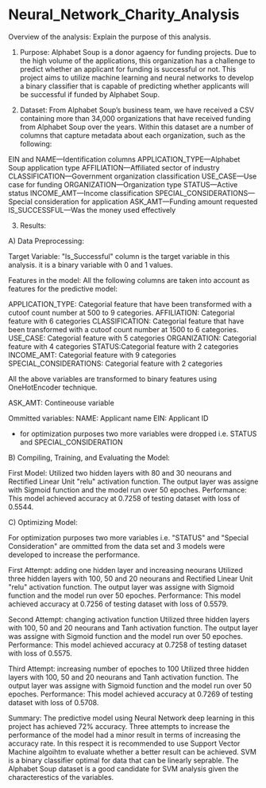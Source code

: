 # Neural_Network_Charity_Analysis
Overview of the analysis: Explain the purpose of this analysis.

1) Purpose: 
Alphabet Soup is a donor agaency for funding projects. Due to the high volume of the applications, this organization has a challenge to predict whether an applicant for funding is successful or not. This project aims to utilize machine learning and neural networks to develop a binary classifier that is capable of predicting whether applicants will be successful if funded by Alphabet Soup.

2) Dataset:
From Alphabet Soup’s business team, we have received a CSV containing more than 34,000 organizations that have received funding from Alphabet Soup over the years. Within this dataset are a number of columns that capture metadata about each organization, such as the following:

EIN and NAME—Identification columns
APPLICATION_TYPE—Alphabet Soup application type
AFFILIATION—Affiliated sector of industry
CLASSIFICATION—Government organization classification
USE_CASE—Use case for funding
ORGANIZATION—Organization type
STATUS—Active status
INCOME_AMT—Income classification
SPECIAL_CONSIDERATIONS—Special consideration for application
ASK_AMT—Funding amount requested
IS_SUCCESSFUL—Was the money used effectively

3) Results:

A) Data Preprocessing:

Target Variable: "Is_Successful" column is the target variable in this analysis. it is a binary variable with 0 and 1 values.

Features in the model: All the following columns are taken into account as features for the predictive model:

APPLICATION_TYPE: Categorial feature that have been transformed with a cutoof count number at 500 to 9 categories.
AFFILIATION: Categorial feature with 6 categories
CLASSIFICATION: Categorial feature that have been transformed with a cutoof count number at 1500 to 6 categories.
USE_CASE: Categorial feature with 5 categories
ORGANIZATION: Categorial feature with 4 categories
STATUS:Categorial feature with 2 categories
INCOME_AMT: Categorial feature with 9 categories
SPECIAL_CONSIDERATIONS: Categorial feature with 2 categories

All the above variables are transformed to binary features using OneHotEncoder technique.

ASK_AMT: Contineouse variable 

Ommitted variables:
NAME: Applicant name
EIN: Applicant ID
* for optimization purposes two more variables were dropped i.e. STATUS and SPECIAL_CONSIDERATION

B) Compiling, Training, and Evaluating the Model:

First Model:
Utilized two hidden layers with 80 and 30 neourans and Rectified Linear Unit "relu" activation function. The output layer was assigne with Sigmoid function and the model run over 50 epoches.
Performance:
This model achieved accuracy at 0.7258 of testing dataset with loss of 0.5544.

C) Optimizing Model:

For optimization purposes two more variables i.e. "STATUS" and "Special Consideration" are ommitted from the data set and 3 models were developed to increase the performance.

First Attempt: adding one hidden layer and increasing neourans
Utilized three hidden layers with 100, 50 and 20 neourans and Rectified Linear Unit "relu" activation function. The output layer was assigne with Sigmoid function and the model run over 50 epoches.
Performance:
This model achieved accuracy at 0.7256 of testing dataset with loss of 0.5579.

Second Attempt: changing activation function
Utilized three hidden layers with 100, 50 and 20 neourans and Tanh activation function. The output layer was assigne with Sigmoid function and the model run over 50 epoches.
Performance:
This model achieved accuracy at 0.7258 of testing dataset with loss of 0.5575.

Third Attempt: increasing number of epoches to 100
Utilized three hidden layers with 100, 50 and 20 neourans and Tanh activation function. The output layer was assigne with Sigmoid function and the model run over 50 epoches.
Performance:
This model achieved accuracy at 0.7269 of testing dataset with loss of 0.5708.

Summary:
The predictive model using Neural Network deep learning in this project has achieved 72% accuracy. Three attempts to increase the performance of the model had a minor result in terms of increasing the accuracy rate. In this respect it is recommended to use Support Vector Machine algoihtm to evaluate whether a better result can be achieved. SVM is a binary classifier optimal for data that can be linearly seprable. The Alphabet Soup dataset is a good candidate for SVM analysis given the characterestics of the variables.  

